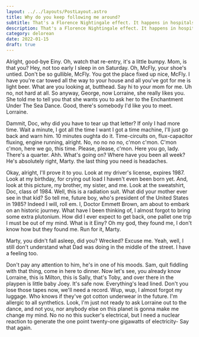 ```yaml
---
layout: ../../layouts/PostLayout.astro
title: Why do you keep following me around?
subtitle: That's a Florence Nightingale effect. It happens in hospitals when nurses fall in love with their patients.
description: That's a Florence Nightingale effect. It happens in hospitals when nurses fall in love with their patients.
category: delorean
date: 2022-01-15
draft: true
---
```


Alright, good-bye Einy. Oh, watch that re-entry, it's a little bumpy. Mom, is that you? Hey, not too early I sleep in on Saturday. Oh, McFly, your shoe's untied. Don't be so gullible, McFly. You got the place fixed up nice, McFly. I have you're car towed all the way to your house and all you've got for me is light beer. What are you looking at, butthead. Say hi to your mom for me. Uh no, not hard at all. So anyway, George, now Lorraine, she really likes you. She told me to tell you that she wants you to ask her to the Enchantment Under The Sea Dance. Good, there's somebody I'd like you to meet. Lorraine.

Dammit, Doc, why did you have to tear up that letter? If only I had more time. Wait a minute, I got all the time I want I got a time machine, I'll just go back and warn him. 10 minutes oughta do it. Time-circuits on, flux-capacitor fluxing, engine running, alright. No, no no no no, c'mon c'mon. C'mon c'mon, here we go, this time. Please, please, c'mon. Here you go, lady. There's a quarter. Ahh. What's going on? Where have you been all week? He's absolutely right, Marty. the last thing you need is headaches.

Okay, alright, I'll prove it to you. Look at my driver's license, expires 1987. Look at my birthday, for crying out load I haven't even been born yet. And, look at this picture, my brother, my sister, and me. Look at the sweatshirt, Doc, class of 1984. Well, this is a radiation suit. What did your mother ever see in that kid? So tell me, future boy, who's president of the United States in 1985? Indeed I will, roll em. I, Doctor Emmett Brown, am about to embark on an historic journey. What have I been thinking of, I almost forgot to bring some extra plutonium. How did I ever expect to get back, one pallet one trip I must be out of my mind. What is it Einy? Oh my god, they found me, I don't know how but they found me. Run for it, Marty.

Marty, you didn't fall asleep, did you? Wrecked? Excuse me. Yeah, well, I still don't understand what Dad was doing in the middle of the street. I have a feeling too.

Don't pay any attention to him, he's in one of his moods. Sam, quit fiddling with that thing, come in here to dinner. Now let's see, you already know Lorraine, this is Milton, this is Sally, that's Toby, and over there in the playpen is little baby Joey. It's safe now. Everything's lead lined. Don't you lose those tapes now, we'll need a record. Wup, wup, I almost forgot my luggage. Who knows if they've got cotton underwear in the future. I'm allergic to all synthetics. Look, I'm just not ready to ask Lorraine out to the dance, and not you, nor anybody else on this planet is gonna make me change my mind. No no no this sucker's electrical, but I need a nuclear reaction to generate the one point twenty-one gigawatts of electricity- Say that again.
